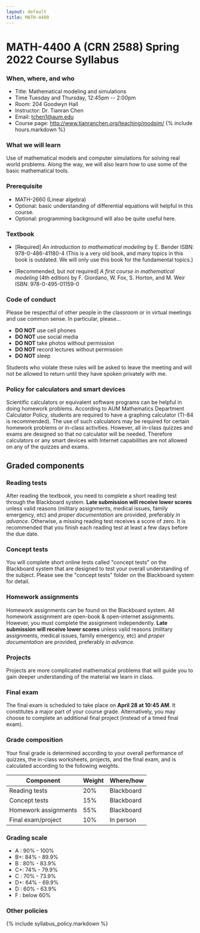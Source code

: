 ```yaml
---
layout: default
title: MATH-4400
---
```


# MATH-4400 A (CRN 2588) Spring 2022 Course Syllabus

### When, where, and who

* Title: Mathematical modeling and simulations
* Time Tuesday and Thursday, 12:45pm -- 2:00pm
* Room: 204 Goodwyn Hall
* Instructor: Dr. Tianran Chen
* Email: <tchen1@aum.edu>
* Course page: <http://www.tianranchen.org/teaching/modsim/>
{% include hours.markdown %}

### What we will learn

Use of mathematical models and computer simulations for solving real world problems.
Along the way, we will also learn how to use some of the basic mathematical tools.

### Prerequisite

* MATH-2660 (Linear algebra)
* Optional: basic understanding of differential equations
  will helpful in this course.
* Optional: programming background will also be quite useful here.

### Textbook

- [Required] _An introduction to mathematical modeling_
  by E. Bender
  ISBN: 978-0-486-41180-4
  (This is a very old book, and many topics in this book is outdated. We will only use this book for the fundamental topics.)

- [Recommended, but _not_ required] _A first course in mathematical modeling_ (4th edition)
  by F. Giordano, W. Fox, S. Horton, and M. Weir
  ISBN: 978-0-495-01159-0

### Code of conduct

Please be respectful of other people in the classroom or in virtual meetings 
and use common sense.
In particular, please...

* __DO NOT__ use cell phones
* __DO NOT__ use social media
* __DO NOT__ take photos without permission
* __DO NOT__ record lectures without permission
* __DO NOT__ sleep

Students who violate these rules will be asked to leave the meeting
and will not be allowed to return until they have spoken privately with me.

### Policy for calculators and smart devices

Scientific calculators or equivalent software programs can be helpful in
doing homework problems.
According to AUM Mathematics Department Calculator Policy,
students are required to have a graphing calculator
(TI-84 is recommended).
The use of such calculators may be required for certain homework problems
or in-class activities.
However, all in-class quizzes and exams are designed so that no calculator will be needed.
Therefore calculators or any smart devices with Internet capabilities
are not allowed on any of the quizzes and exams.

<!-- ### Instruction method

In this semester, we will adopt a "blended flipped" model.
This means lectures are replaced by a series of short videos.
You are expected to watch these videos and read our textbook.

In addition, you are expected to meet with me either in-person or virtually
(via Zoom) at least once each week.
In these meetings, I will answer your question work on problem with you,
go over worksheets, or have other discussions related to this course.
These meetings will be a component of your course grade.
See detailed explanation below. -->

## Graded components

### Reading tests

After reading the textbook, you need to complete a short reading test
through the Blackboard system.
__Late submission will receive lower scores__
unless valid reasons
(military assignments, medical issues, family emergency, etc)
and _proper documentation_ are provided, preferably _in advance_.
Otherwise, a missing reading test receives a score of zero.
It is recommended that you finish each reading test at least a few days
before the due date.

<!-- Each reading test allows multiple attempts. -->
<!-- Please see the test descriptions on the Blackboard system for detail. -->

### Concept tests

You will complete short online tests called "concept tests"
on the Blackboard system
that are designed to test your overall understanding of the subject.
Please see the "concept tests" folder on the Blackboard system for detail.

<!-- ### Weekly survey

Each week you will be asked to complete a survey.
The completion of each survey worth 0.333...% of your course grade.
__Late submissions will receive lower scores__. -->

<!-- ### Weekly problem sessions / virtual check-in sessions

Each week, you will be required to...

* either attend an in-person problem session
  (place and time listed on the top of this document), or...
* have an one-on-one meeting (virtual check-in session)
  with me via Zoom.
  You can find a link to a scheduling system on my course page
  (and the Blackboard course page)
  with which you can schedule a weekly meeting.

These meetings will give us opportunities to have one-on-one
or close to one-on-one discussions
(in-person problem sessions will not be one-on-one).
In these meetings, we will...

* answer your questions,
* go over problems,
* let you complete worksheets (see below)

Your participation in these meetings (either in-person or virtual)
will be a component in your course grade.
Your attendance in each meeting worth 0.333...% of your course grade. -->

<!-- ### Worksheet problems

In in-person or virtual problem sessions,
you will be given worksheets that contain short problems for you to complete.
There are 10 worksheets in total, you can try to complete each worksheet multiple times,
although you will only have at most one attempt on any worksheet in each problem session.
In each attempt, you can...

* work on problems by yourself under time limit,
  in which case your result will be graded; or
* ask me to show you how to do the problems,
  in which case your result will not be graded.

Note that you will receive slightly different versions of the same problem in each attempt. -->

<!-- In-class practice is a crucially important component of the learning process.
Your in-class worksheets will be _collected and graded_. -->

### Homework assignments

Homework assignments can be found on the Blackboard system.
All homework assignment are open-book & open-internet assignments.
However, you must complete the assignment independently.
__Late submission will receive lower scores__
unless valid reasons
(military assignments, medical issues, family emergency, etc)
and _proper documentation_ are provided, preferably _in advance_.

### Projects

Projects are more complicated mathematical problems that will
guide you to gain deeper understanding of the material we learn in class.

<!-- They are a major part of your course grade. -->

### Final exam

The final exam is scheduled to take place on
__April 28 at 10:45 AM__.
It constitutes a major part of your course grade.
Alternatively, you may choose to complete an additional final project
(instead of a timed final exam).

### Grade composition

Your final grade is determined according to your overall performance of quizzes,
the in-class worksheets, projects, and the final exam,
and is calculated according to the following weights.

| Component            | Weight | Where/how         |
|----------------------|--------|-------------------|
| Reading tests        |   20%  | Blackboard        |
| Concept tests        |   15%  | Blackboard        |
| Homework assignments |   55%  | Blackboard        |
| Final exam/project   |   10%  | In person         |

### Grading scale

* A : 90% - 100%
* B+: 84% - 89.9%
* B : 80% - 83.9%
* C+: 74% - 79.9%
* C : 70% - 73.9%
* D+: 64% - 69.9%
* D : 60% - 63.9%
* F : below 60%

### Other policies

{% include syllabus_policy.markdown %}

<!-- ### Calendar
Below is the tentative schedule, and it may not reflect changes announced in class.
The instructor reserves the right to adjust the policies outlined in this course syllabus.
All changes will be clearly communicated to the students in class.

<iframe src="https://calendar.google.com/calendar/embed?showTitle=0&amp;showNav=0&amp;showDate=0&amp;showCalendars=0&amp;showTz=0&amp;mode=AGENDA&amp;height=1200&amp;wkst=1&amp;bgcolor=%23ffffff&amp;src=qlsurb5gsna1hslnokeu39963g%40group.calendar.google.com&amp;color=%2342104A&amp;ctz=America%2FChicago" style="border:solid 1px #777" width="800" height="1200" frameborder="0" scrolling="no"></iframe> -->
